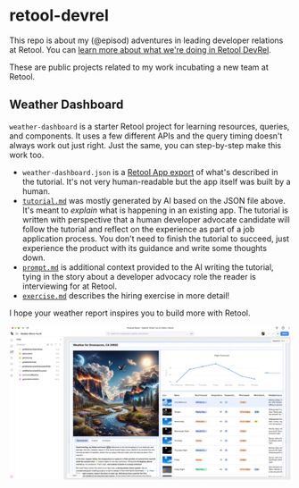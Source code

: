 # retool-devrel

This repo is about my (@episod) adventures in leading developer relations at Retool. You can [learn more about what we're doing in Retool DevRel](https://retool.com/blog/retool-developer-relations).

These are public projects related to my work incubating a new team at Retool.

## Weather Dashboard

`weather-dashboard` is a starter Retool project for learning resources, queries, and components. It uses a few different APIs and the query timing doesn't always work out just right. Just the same, you can step-by-step make this work too.

* `weather-dashboard.json` is a [Retool App export](https://docs.retool.com/apps/guides/app-management/import-export) of what's described in the tutorial. It's not very human-readable but the app itself was built by a human.
* [`tutorial.md`](weather-dashboard/tutorial.md) was mostly generated by AI based on the JSON file above. It's meant to _explain_ what is happening in an existing app. The tutorial is written with perspective that a human developer advocate candidate will follow the tutorial and reflect on the experience as part of a job application process. You don't need to finish the tutorial to succeed, just experience the product with its guidance and write some thoughts down.
* [`prompt.md`](weather-dashboard/prompt.md) is additional context provided to the AI writing the tutorial, tying in the story about a developer advocacy role the reader is interviewing for at Retool.
* [`exercise.md`](weather-dashboard/exercise.md) describes the hiring exercise in more detail!
 
I hope your weather report inspires you to build more with Retool.

![Weather Dashboard in Action](weather-dashboard/weather-dashboard.png)